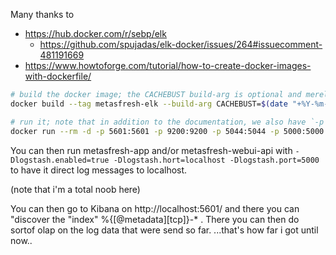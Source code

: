 
Many thanks to 
* https://hub.docker.com/r/sebp/elk
  * https://github.com/spujadas/elk-docker/issues/264#issuecomment-481191669
* https://www.howtoforge.com/tutorial/how-to-create-docker-images-with-dockerfile/

```bash
# build the docker image; the CACHEBUST build-arg is optional and merely makes sure that apt upgrade etc is performed at least once a day
docker build --tag metasfresh-elk --build-arg CACHEBUST=$(date "+%Y-%m-%d") .

# run it; note that in addition to the documentation, we also have `-p 5000:5000`
docker run --rm -d -p 5601:5601 -p 9200:9200 -p 5044:5044 -p 5000:5000 metasfresh-elk
```

You can then run metasfresh-app and/or metasfresh-webui-api with `-Dlogstash.enabled=true -Dlogstash.hort=localhost -Dlogstash.port=5000` to have it direct log messages to localhost.

(note that i'm a total noob here)

You can then go to Kibana on http://localhost:5601/ and there you can "discover the "index" %{[@metadata][tcp]}-* .
There you can then do sortof olap on the log data that were send so far.
...that's how far i got until now..
